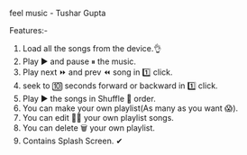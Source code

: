 feel music - Tushar Gupta

Features:-
1) Load all the songs from the device.👌
2) Play ▶ and pause ⏸ the music.
3) Play next ⏩ and prev ⏪ song in 1️⃣ click.
4) seek to 🔟 seconds forward or backward in 1️⃣ click.
5) Play ▶ the songs in Shuffle 🔀 order.
6) You can make your own playlist(As many as you want 😱).
7) You can edit 🐱‍🏍 your own playlist songs.
8) You can delete 🗑 your own playlist.
9) Contains Splash Screen. ✔
